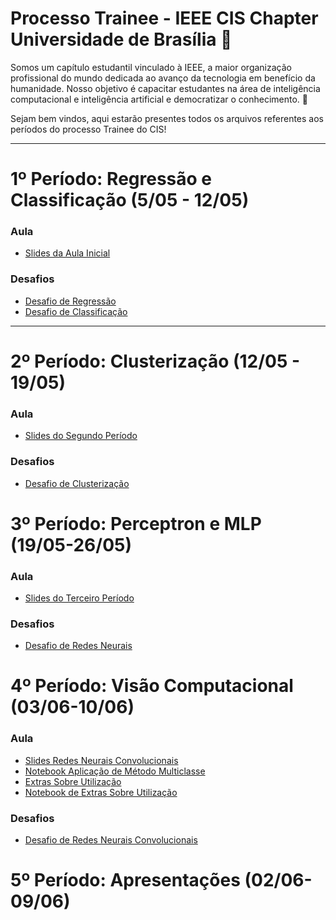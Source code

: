 # Processo Trainee - IEEE CIS Chapter Universidade de Brasília 🚀

Somos um capítulo estudantil vinculado à IEEE, a maior organização profissional do mundo dedicada ao avanço da tecnologia em benefício da humanidade. Nosso objetivo é capacitar estudantes na área de inteligência computacional e inteligência artificial e democratizar o conhecimento. 🎯

Sejam bem vindos, aqui estarão presentes todos os arquivos referentes aos períodos do processo Trainee do CIS!

---
# 1º Período: Regressão e Classificação (5/05 - 12/05)

### Aula
- [Slides da Aula Inicial](1_Período/Apresentacao.pdf)

### Desafios
- [Desafio de Regressão](1_Período/Atividade_regrecao.pdf)
- [Desafio de Classificação](1_Período/Atividade_classificacao.pdf)

---
# 2º Período: Clusterização (12/05 - 19/05)

### Aula
- [Slides do Segundo Período](2_Período/Apresentacao.pdf)

### Desafios
- [Desafio de Clusterização](2_Período/Atividade.pdf)

# 3º Período: Perceptron e MLP (19/05-26/05)

### Aula
- [Slides do Terceiro Período](3_Período/Apresentacao.pdf)

### Desafios
- [Desafio de Redes Neurais](3_Período/Atividade.pdf)

# 4º Período: Visão Computacional (03/06-10/06)

### Aula
- [Slides Redes Neurais Convolucionais](4_Período/aulão_cnn.pdf)
- [Notebook Aplicação de Método Multiclasse](4_Período/clouds.ipynb)
- [Extras Sobre Utilização](4_Período/multiclass.pdf)
- [Notebook de Extras Sobre Utilização](4_Período/more_examples.ipynb)

### Desafios
- [Desafio de Redes Neurais Convolucionais](4_Período/Atividade.pdf)

# 5º Período: Apresentações (02/06-09/06)
